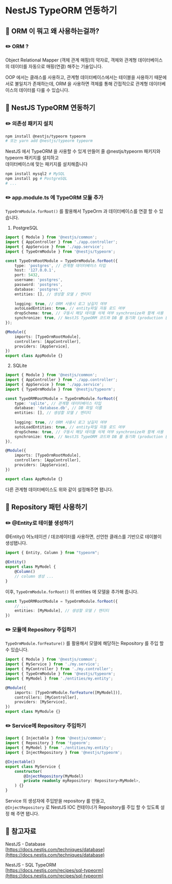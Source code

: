 # NestJS TypeORM 연동하기

## 📖 ORM 이 뭐고 왜 사용하는걸까?

### ✏️ ORM ?

Object Relational Mapper (객체 관계 매핑)의 약자로, 객체와 관계형 데이터베이스의 데이터를 자동으로 매핑(연결) 해주는 기술입니다.

OOP 에서는 클래스를 사용하고, 관계형 데이터베이스에서는 테이블을 사용하기 때문에 서로 불일치가 존재하는데, ORM 을 사용하면 객체를 통해 간접적으로 관계형 데이터베이스의 데이터를 다룰 수 있습니다.



## 📖 NestJS TypeORM 연동하기

### ✏️ 의존성 패키지 설치

```sh
npm install @nestjs/typeorm typeorm
# 또는 yarn add @nestjs/typeorm typeorm
```

NestJS 에서 TypeORM 을 사용할 수 있게 만들어 줄 @nestjs/typeorm 패키지와 typeorm 패키지를 설치하고\
데이터베이스에 맞는 패키지를 설치해줍니다

```bash
npm install mysql2 # MySQL
npm install pg # PostgreSQL
# ...
```



### ✏️ app.module.ts 에 TypeORM 모듈 추가

`TypeOrmModule.forRoot()` 를 활용해서 TypeOrm 과 데이터베이스를 연결 할 수 있습니다.

1. PostgreSQL

```typescript
import { Module } from '@nestjs/common';
import { AppController } from './app.controller';
import { AppService } from './app.service';
import { TypeOrmModule } from '@nestjs/typeorm';

const TypeOrmRootModule = TypeOrmModule.forRoot({
    type: 'postgres', // 관계형 데이터베이스 타입
    host: '127.0.0.1',
    port: 5432,
    username: 'postgres',
    password: 'postgres',
    database: 'postgres',
    entities: [], // 생성할 모델 / 엔티티
    
    logging: true, // ORM 사용시 로그 남길지 여부
    autoLoadEntities: true, // entity파일 자동 로드 여부
    dropSchema: true, // 구동시 해당 테이블 삭제 여부 synchronize와 함께 사용 
    synchronize: true, // NestJS TypeORM 코드와 DB 를 동기화 (production 환경에서는 false 로)
});

@Module({
    imports: [TypeOrmRootModule],
    controllers: [AppController],
    providers: [AppService],
})
export class AppModule {}
```

2. SQLite

```typescript
import { Module } from '@nestjs/common'; 
import { AppController } from './app.controller'; 
import { AppService } from './app.service'; 
import { TypeOrmModule } from '@nestjs/typeorm'; 

const TypeORMRootModule = TypeOrmModule.forRoot({
    type: 'sqlite', // 관계형 데이터베이스 타입
    database: 'database.db', // DB 파일 이름 
    entities: [], // 생성할 모델 / 엔티티
    
    logging: true, // ORM 사용시 로그 남길지 여부
    autoLoadEntities: true, // entity파일 자동 로드 여부
    dropSchema: true, // 구동시 해당 테이블 삭제 여부 synchronize와 함께 사용 
    synchronize: true, // NestJS TypeORM 코드와 DB 를 동기화 (production 환경에서는 false 로)
}),

@Module({ 
    imports: [TypeOrmRootModule], 
    controllers: [AppController], 
    providers: [AppService], 
}) 

export class AppModule {}
```

다른 관계형 데이터베이스도 위와 같이 설정해주면 됍니다.



## 📖 Repository 패턴 사용하기

### ✏️ @Entity로 테이블 생성하기

@Entity() 어노테이션 / 데코레이터를 사용하면, 선언한 클래스를 기반으로 테이블이 생성됍니다.

```typescript
import { Entity, Column } from "typeorm";

@Entity()
export class MyModel {
    @Column()
    // column 생성 ...
}
```

이후, `TypeOrmModule.forRoot()` 의 entities 에 모델을 추가해 줍니다.

```typescript
const TypeORMRootModule = TypeOrmModule.forRoot({
    // ...
    entities: [MyModule], // 생성할 모델 / 엔티티
})
```



### ✏️ 모듈에 Repository 주입하기

`TypeOrmModule.forFeature()` 를 활용해서 모델에 해당하는 Repository 를 주입 할 수 있습니다.

```typescript
import { Module } from '@nestjs/common';
import { MyService } from './my.service';
import { MyController } from './my.controller';
import { TypeOrmModule } from '@nestjs/typeorm';
import { MyModel } from './entities/my.entity';

@Module({
    imports: [TypeOrmModule.forFeature([MyModel])],
    controllers: [MyController],
    providers: [MyService],
})
export class MyModule {}
```



### ✏️ Service에 Repository 주입하기

```typescript
import { Injectable } from '@nestjs/common';
import { Repository } from 'typeorm';
import { MyModel } from './entities/my.entity';
import { InjectRepository } from '@nestjs/typeorm';

@Injectable()
export class MyService {
    constructor(
        @InjectRepository(MyModel)
        private readonly myRepository: Repository<MyModel>,
    ) {}
}
```

Service 의 생성자에 주입받을 repository 를 만들고, \
`@InjectRepository` 로 NestJS IOC 컨테이너가 Repository를 주입 할 수 있도록 설정 해 주면 됍니다.



## 🔗 참고자료

NestJS - Database\
[https://docs.nestjs.com/techniques/database](https://docs.nestjs.com/techniques/database)

NestJS - SQL TypeORM\
[https://docs.nestjs.com/recipes/sql-typeorm](https://docs.nestjs.com/recipes/sql-typeorm)

